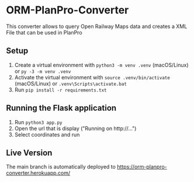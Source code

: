 # ORM-PlanPro-Converter
This converter allows to query Open Railway Maps data and creates a XML File that can be used in PlanPro

## Setup
1. Create a virtual environment with `python3 -m venv .venv` (macOS/Linux) or `py -3 -m venv .venv`
2. Activate the virtual environment with `source .venv/bin/activate` (macOS/Linux) or `.venv\Scripts\activate.bat`
3. Run `pip install -r requirements.txt`

## Running the Flask application
1. Run `python3 app.py`
2. Open the url that is display ("Running on http://...")
3. Select coordinates and run

## Live Version
The main branch is automatically deployed to https://orm-planpro-converter.herokuapp.com/